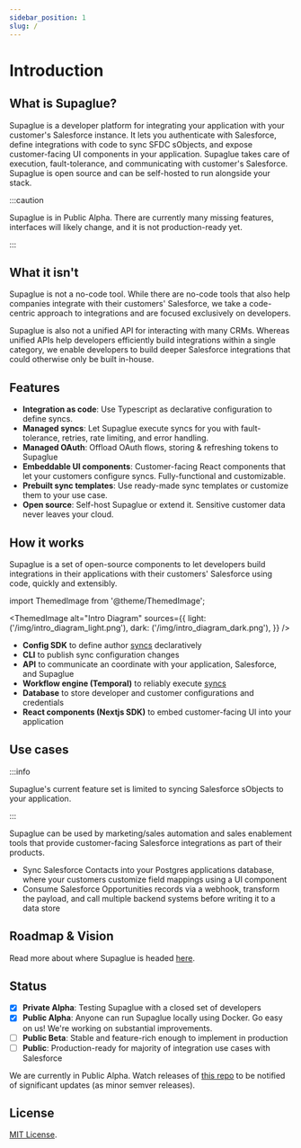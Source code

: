 ```yaml
---
sidebar_position: 1
slug: /
---
```


# Introduction

## What is Supaglue?

Supaglue is a developer platform for integrating your application with your customer's Salesforce instance. It lets you authenticate with Salesforce, define integrations with code to sync SFDC sObjects, and expose customer-facing UI components in your application. Supaglue takes care of execution, fault-tolerance, and communicating with customer's Salesforce. Supaglue is open source and can be self-hosted to run alongside your stack.

:::caution

Supaglue is in Public Alpha. There are currently many missing features, interfaces will likely change, and it is not production-ready yet.

:::

## What it isn't

Supaglue is not a no-code tool. While there are no-code tools that also help companies integrate with their customers' Salesforce, we take a code-centric approach to integrations and are focused exclusively on developers.

Supaglue is also not a unified API for interacting with many CRMs. Whereas unified APIs help developers efficiently build integrations within a single category, we enable developers to build deeper Salesforce integrations that could otherwise only be built in-house.

## Features

- **Integration as code**: Use Typescript as declarative configuration to define syncs.
- **Managed syncs**: Let Supaglue execute syncs for you with fault-tolerance, retries, rate limiting, and error handling.
- **Managed OAuth**: Offload OAuth flows, storing & refreshing tokens to Supaglue
- **Embeddable UI components**: Customer-facing React components that let your customers configure syncs. Fully-functional and customizable.
- **Prebuilt sync templates**: Use ready-made sync templates or customize them to your use case.
- **Open source**: Self-host Supaglue or extend it. Sensitive customer data never leaves your cloud.

## How it works

Supaglue is a set of open-source components to let developers build integrations in their applications with their customers' Salesforce using code, quickly and extensibly.

import ThemedImage from '@theme/ThemedImage';

<ThemedImage
alt="Intro Diagram"
sources={{
    light: ('/img/intro_diagram_light.png'),
    dark: ('/img/intro_diagram_dark.png'),
  }}
/>

- **Config SDK** to define author [syncs](/concepts#developer-config) declaratively
- **CLI** to publish sync configuration changes
- **API** to communicate an coordinate with your application, Salesforce, and Supaglue
- **Workflow engine (Temporal)** to reliably execute [syncs](/concepts#sync)
- **Database** to store developer and customer configurations and credentials
- **React components (Nextjs SDK)** to embed customer-facing UI into your application

## Use cases

:::info

Supaglue's current feature set is limited to syncing Salesforce sObjects to your application.

:::

Supaglue can be used by marketing/sales automation and sales enablement tools that provide customer-facing Salesforce integrations as part of their products.

- Sync Salesforce Contacts into your Postgres applications database, where your customers customize field mappings using a UI component
- Consume Salesforce Opportunities records via a webhook, transform the payload, and call multiple backend systems before writing it to a data store

## Roadmap & Vision

Read more about where Supaglue is headed [here](/roadmap).

## Status

- [x] **Private Alpha**: Testing Supaglue with a closed set of developers
- [x] **Public Alpha**: Anyone can run Supaglue locally using Docker. Go easy on us! We're working on substantial improvements.
- [ ] **Public Beta**: Stable and feature-rich enough to implement in production
- [ ] **Public**: Production-ready for majority of integration use cases with Salesforce

We are currently in Public Alpha. Watch releases of [this repo](https://github.com/supaglue-labs/supaglue) to be notified of significant updates (as minor semver releases).

## License

[MIT License](https://github.com/supaglue-labs/supaglue/blob/v0.1.1-1/LICENSE).
